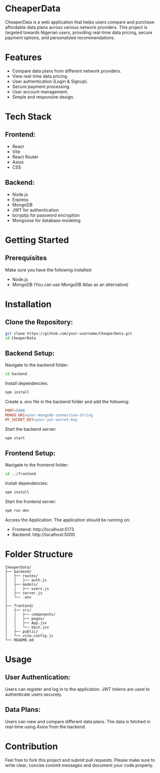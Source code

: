 <!-- # cheaperData
A simple site for buying data at a cheaper price -->

# CheaperData

CheaperData is a web application that helps users compare and purchase affordable data plans across various network providers. This project is targeted towards Nigerian users, providing real-time data pricing, secure payment options, and personalized recommendations.

# Features

- Compare data plans from different network providers.
- View real-time data pricing.
- User authentication (Login & Signup).
- Secure payment processing.
- User account management.
- Simple and responsive design.

# Tech Stack

## Frontend:

- React
- Vite
- React Router
- Axios
- CSS

## Backend:

- Node.js
- Express
- MongoDB
- JWT for authentication
- bcryptjs for password encryption
- Mongoose for database modeling

# Getting Started

## Prerequisites

Make sure you have the following installed:

- Node.js
- MongoDB (You can use MongoDB Atlas as an alternative)

# Installation

## Clone the Repository:

```bash
git clone https://github.com/your-username/CheaperData.git
cd CheaperData
```

## Backend Setup:

Navigate to the backend folder:

```bash
cd backend
```

Install dependencies:

```bash
npm install
```

Create a .env file in the backend folder and add the following:

```makefile
PORT=5000
MONGO_URI=your-mongodb-connection-string
MY_SECRET_KEY=your-jwt-secret-key
```

Start the backend server:

```bash
npm start
```

## Frontend Setup:

Navigate to the frontend folder:

```bash
cd ../frontend
```

Install dependencies:

```bash
npm install
```

Start the frontend server:

```bash
npm run dev
```

Access the Application: The application should be running on:

- Frontend: http://localhost:5173
- Backend: http://localhost:5000

# Folder Structure

```arduino
CheaperData/
├── backend/
│   ├── routes/
│   │   ├── auth.js
│   ├── models/
│   │   ├── users.js
│   ├── server.js
│   └── .env
│
├── frontend/
│   ├── src/
│   │   ├── components/
│   │   ├── pages/
│   │   ├── App.jsx
│   │   └── main.jsx
│   ├── public/
│   └── vite.config.js
└── README.md
```

# Usage

## User Authentication:

Users can register and log in to the application.
JWT tokens are used to authenticate users securely.

## Data Plans:

Users can view and compare different data plans.
The data is fetched in real-time using Axios from the backend.

# Contribution

Feel free to fork this project and submit pull requests. Please make sure to write clear, concise commit messages and document your code properly.

```

```
